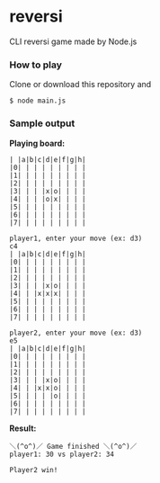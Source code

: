 # reversi

CLI reversi game made by Node.js

### How to play

Clone or download this repository and

```
$ node main.js
```

### Sample output

**Playing board:**

```
| |a|b|c|d|e|f|g|h|
|0| | | | | | | | |
|1| | | | | | | | |
|2| | | | | | | | |
|3| | | |x|o| | | |
|4| | | |o|x| | | |
|5| | | | | | | | |
|6| | | | | | | | |
|7| | | | | | | | |

player1, enter your move (ex: d3)
c4
| |a|b|c|d|e|f|g|h|
|0| | | | | | | | |
|1| | | | | | | | |
|2| | | | | | | | |
|3| | | |x|o| | | |
|4| | |x|x|x| | | |
|5| | | | | | | | |
|6| | | | | | | | |
|7| | | | | | | | |

player2, enter your move (ex: d3)
e5
| |a|b|c|d|e|f|g|h|
|0| | | | | | | | |
|1| | | | | | | | |
|2| | | | | | | | |
|3| | | |x|o| | | |
|4| | |x|x|o| | | |
|5| | | | |o| | | |
|6| | | | | | | | |
|7| | | | | | | | |
```

**Result:**

```
＼(^o^)／ Game finished ＼(^o^)／
player1: 30 vs player2: 34

Player2 win!
```
